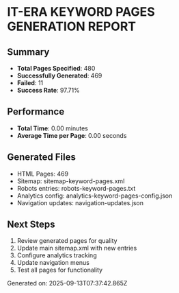 
# IT-ERA KEYWORD PAGES GENERATION REPORT

## Summary
- **Total Pages Specified**: 480
- **Successfully Generated**: 469
- **Failed**: 11
- **Success Rate**: 97.71%

## Performance
- **Total Time**: 0.00 minutes
- **Average Time per Page**: 0.00 seconds

## Generated Files
- HTML Pages: 469
- Sitemap: sitemap-keyword-pages.xml
- Robots entries: robots-keyword-pages.txt
- Analytics config: analytics-keyword-pages-config.json
- Navigation updates: navigation-updates.json

## Next Steps
1. Review generated pages for quality
2. Update main sitemap.xml with new entries
3. Configure analytics tracking
4. Update navigation menus
5. Test all pages for functionality

Generated on: 2025-09-13T07:37:42.865Z
